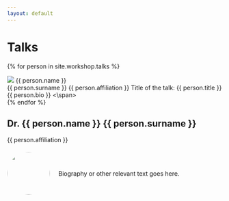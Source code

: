 ```yaml
---
layout: default
---
```


# Talks


{% for person in site.workshop.talks %}
<div class="speaker">
    <div class="cont">
        <div class="details">
            <img src="{{ person.pic }}"/>
            <span class="name">{{ person.name }}<br>{{ person.surname }}</span>
            <span class="affiliation">{{ person.affiliation }}</span>
            <span class="title">Title of the talk: {{ person.title }} </span>
            <span class="bio"> {{ person.bio }} <\span>
            <!-- <span class="affiliation"><a href='{{ person.file_url }}'>{{ person.file_text }}</a></span>-->
        </div>
    </div>
</div>
{% endfor %}


<div class="speaker">
    <h2>Dr. {{ person.name }} {{ person.surname }}</h2>
    <span class="affiliation">{{ person.affiliation }}</span>
    <div class="details" style="display: flex; align-items: center; margin-top: 20px;">
        <div style="flex: 0 0 auto; margin-right: 20px; border-radius: 50%; width: 100px; height: 100px; overflow: hidden;">
            <img src="{{ person.pic }}" style="width: 100%; height: auto; border-radius: 50%;"/>
        </div>
        <div class="bio">
            <p>Biography or other relevant text goes here.</p>
        </div>
    </div>
</div>

